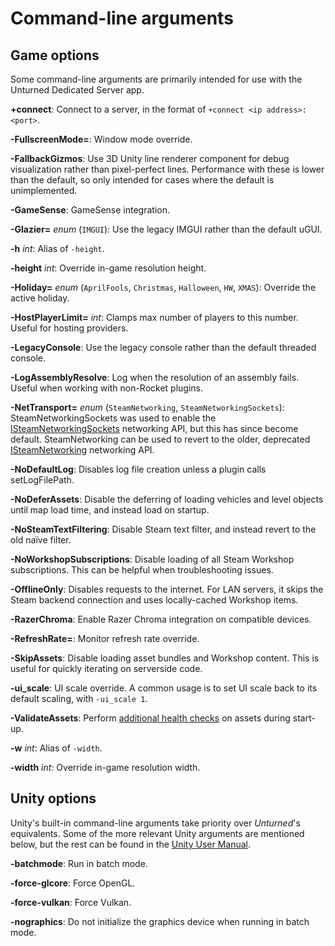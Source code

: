 Command-line arguments
======================

Game options
------------

Some command-line arguments are primarily intended for use with the Unturned Dedicated Server app.

**+connect**: Connect to a server, in the format of `+connect <ip address>:<port>`.

**-FullscreenMode=**: Window mode override.

**-FallbackGizmos**: Use 3D Unity line renderer component for debug visualization rather than pixel-perfect lines. Performance with these is lower than the default, so only intended for cases where the default is unimplemented.

**-GameSense**: GameSense integration.

**-Glazier=** *enum* (`IMGUI`): Use the legacy IMGUI rather than the default uGUI.

**-h** *int*: Alias of `-height`.

**-height** *int*: Override in-game resolution height.

**-Holiday=** *enum* (`AprilFools`, `Christmas`, `Halloween`, `HW`, `XMAS`): Override the active holiday.

**-HostPlayerLimit=** *int*: Clamps max number of players to this number. Useful for hosting providers.

**-LegacyConsole**: Use the legacy console rather than the default threaded console.

**-LogAssemblyResolve**: Log when the resolution of an assembly fails. Useful when working with non-Rocket plugins.

**-NetTransport=** *enum* (`SteamNetworking`, `SteamNetworkingSockets`): SteamNetworkingSockets was used to enable the [ISteamNetworkingSockets](https://partner.steamgames.com/doc/api/ISteamNetworkingSockets) networking API, but this has since become default. SteamNetworking can be used to revert to the older, deprecated [ISteamNetworking](https://partner.steamgames.com/doc/api/ISteamNetworking) networking API.

**-NoDefaultLog**: Disables log file creation unless a plugin calls setLogFilePath.

**-NoDeferAssets**: Disable the deferring of loading vehicles and level objects until map load time, and instead load on startup.

**-NoSteamTextFiltering**: Disable Steam text filter, and instead revert to the old naïve filter.

**-NoWorkshopSubscriptions**: Disable loading of all Steam Workshop subscriptions. This can be helpful when troubleshooting issues.

**-OfflineOnly**: Disables requests to the internet. For LAN servers, it skips the Steam backend connection and uses locally-cached Workshop items.

**-RazerChroma**: Enable Razer Chroma integration on compatible devices.

**-RefreshRate=**: Monitor refresh rate override.

**-SkipAssets**: Disable loading asset bundles and Workshop content. This is useful for quickly iterating on serverside code.

**-ui_scale**: UI scale override. A common usage is to set UI scale back to its default scaling, with `-ui_scale 1`.

**-ValidateAssets**: Perform [additional health checks](AssetValidation.md) on assets during start-up.

**-w** *int*: Alias of `-width`.

**-width** *int*: Override in-game resolution width.

Unity options
-------------

Unity's built-in command-line arguments take priority over *Unturned*'s equivalents. Some of the more relevant Unity arguments are mentioned below, but the rest can be found in the [Unity User Manual](https://docs.unity3d.com/2019.4/Documentation/Manual/CommandLineArguments.html).

**-batchmode**: Run in batch mode.

**-force-glcore**: Force OpenGL.

**-force-vulkan**: Force Vulkan.

**-nographics**: Do not initialize the graphics device when running in batch mode.
